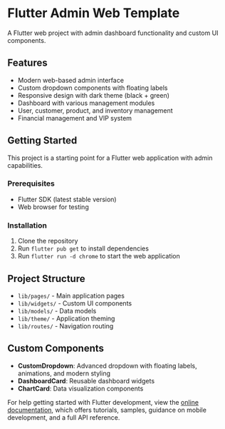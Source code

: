 # Flutter Admin Web Template

A Flutter web project with admin dashboard functionality and custom UI components.

## Features

- Modern web-based admin interface
- Custom dropdown components with floating labels
- Responsive design with dark theme (black + green)
- Dashboard with various management modules
- User, customer, product, and inventory management
- Financial management and VIP system

## Getting Started

This project is a starting point for a Flutter web application with admin capabilities.

### Prerequisites

- Flutter SDK (latest stable version)
- Web browser for testing

### Installation

1. Clone the repository
2. Run `flutter pub get` to install dependencies
3. Run `flutter run -d chrome` to start the web application

## Project Structure

- `lib/pages/` - Main application pages
- `lib/widgets/` - Custom UI components
- `lib/models/` - Data models
- `lib/theme/` - Application theming
- `lib/routes/` - Navigation routing

## Custom Components

- **CustomDropdown**: Advanced dropdown with floating labels, animations, and modern styling
- **DashboardCard**: Reusable dashboard widgets
- **ChartCard**: Data visualization components

For help getting started with Flutter development, view the
[online documentation](https://docs.flutter.dev/), which offers tutorials,
samples, guidance on mobile development, and a full API reference.
